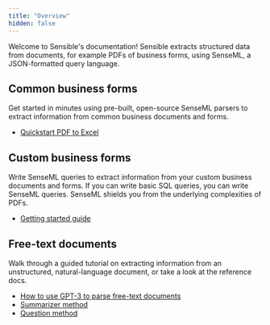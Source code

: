 ```yaml
---
title: "Overview"
hidden: false
---
```


Welcome to Sensible's documentation!  Sensible extracts structured data from documents, for example PDFs of business forms, using SenseML, a JSON-formatted query language. 

Common business forms
----

 Get started in minutes using pre-built, open-source SenseML parsers to extract information from common business documents and forms.

- [Quickstart PDF to Excel](doc:excel-quickstart)

Custom business forms
---

Write SenseML queries to extract information from your custom business documents and forms. If you can write basic SQL queries, you can write SenseML queries. SenseML shields you from the underlying complexities of PDFs.

- [Getting started guide](doc:getting-started)


Free-text documents
----

Walk through a guided tutorial on extracting information from an unstructured, natural-language document, or take a look at the reference docs.

- [How to use GPT-3 to parse free-text documents](https://www.sensible.so/blog/how-to-use-gpt-3-to-parse-free-text-documents)
- [Summarizer method](doc:summarizer)
- [Question method](doc:question)
